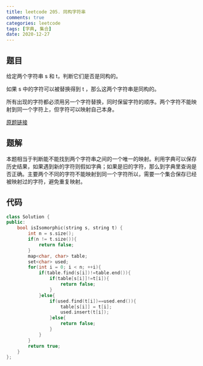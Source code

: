 ```yaml
---
title: leetcode 205. 同构字符串
comments: true
categories: leetcode
tags: [字典, 集合]
date: 2020-12-27
---
```


## 题目
给定两个字符串 s 和 t，判断它们是否是同构的。

如果 s 中的字符可以被替换得到 t ，那么这两个字符串是同构的。

所有出现的字符都必须用另一个字符替换，同时保留字符的顺序。两个字符不能映射到同一个字符上，但字符可以映射自己本身。

[原题链接](https://leetcode-cn.com/problems/isomorphic-strings/)
## 题解
本题相当于判断能不能找到两个字符串之间的一个唯一的映射。利用字典可以保存历史结果，如果遇到新的字符则假如字典；如果是旧的字符，那么到字典里查询是否正确。主要两个不同的字符不能映射到同一个字符所以，需要一个集合保存已经被映射过的字符，避免重复映射。

## 代码
```cpp 
class Solution {
public:
    bool isIsomorphic(string s, string t) {
        int n = s.size();
        if(n != t.size()){
            return false;
        }
        map<char, char> table;
        set<char> used;
        for(int i = 0; i < n; ++i){
            if(table.find(s[i])!=table.end()){
                if(table[s[i]]!=t[i]){
                    return false;
                }
            }else{
                if(used.find(t[i])==used.end()){
                    table[s[i]] = t[i];
                    used.insert(t[i]);
                }else{
                    return false;
                }
            }
        }
        return true;
    }
};
```
